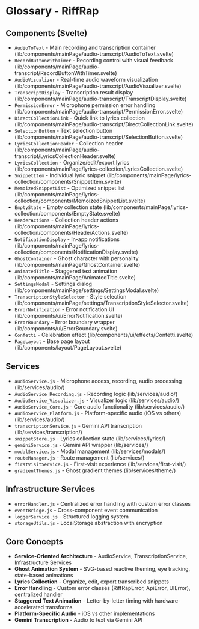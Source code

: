 # Glossary - RiffRap

## Components (Svelte)
- `AudioToText` - Main recording and transcription container (lib/components/mainPage/audio-transcript/AudioToText.svelte)
- `RecordButtonWithTimer` - Recording control with visual feedback (lib/components/mainPage/audio-transcript/RecordButtonWithTimer.svelte)
- `AudioVisualizer` - Real-time audio waveform visualization (lib/components/mainPage/audio-transcript/AudioVisualizer.svelte)
- `TranscriptDisplay` - Transcription result display (lib/components/mainPage/audio-transcript/TranscriptDisplay.svelte)
- `PermissionError` - Microphone permission error handling (lib/components/mainPage/audio-transcript/PermissionError.svelte)
- `DirectCollectionLink` - Quick link to lyrics collection (lib/components/mainPage/audio-transcript/DirectCollectionLink.svelte)
- `SelectionButton` - Text selection button (lib/components/mainPage/audio-transcript/SelectionButton.svelte)
- `LyricsCollectionHeader` - Collection header (lib/components/mainPage/audio-transcript/LyricsCollectionHeader.svelte)
- `LyricsCollection` - Organize/edit/export lyrics (lib/components/mainPage/lyrics-collection/LyricsCollection.svelte)
- `SnippetItem` - Individual lyric snippet (lib/components/mainPage/lyrics-collection/components/SnippetItem.svelte)
- `MemoizedSnippetList` - Optimized snippet list (lib/components/mainPage/lyrics-collection/components/MemoizedSnippetList.svelte)
- `EmptyState` - Empty collection state (lib/components/mainPage/lyrics-collection/components/EmptyState.svelte)
- `HeaderActions` - Collection header actions (lib/components/mainPage/lyrics-collection/components/HeaderActions.svelte)
- `NotificationDisplay` - In-app notifications (lib/components/mainPage/lyrics-collection/components/NotificationDisplay.svelte)
- `GhostContainer` - Ghost character with personality (lib/components/mainPage/GhostContainer.svelte)
- `AnimatedTitle` - Staggered text animation (lib/components/mainPage/AnimatedTitle.svelte)
- `SettingsModal` - Settings dialog (lib/components/mainPage/settings/SettingsModal.svelte)
- `TranscriptionStyleSelector` - Style selection (lib/components/mainPage/settings/TranscriptionStyleSelector.svelte)
- `ErrorNotification` - Error notification UI (lib/components/ui/ErrorNotification.svelte)
- `ErrorBoundary` - Error boundary wrapper (lib/components/ui/ErrorBoundary.svelte)
- `Confetti` - Celebration effect (lib/components/ui/effects/Confetti.svelte)
- `PageLayout` - Base page layout (lib/components/layout/PageLayout.svelte)

## Services
- `audioService.js` - Microphone access, recording, audio processing (lib/services/audio/)
- `AudioService_Recording.js` - Recording logic (lib/services/audio/)
- `AudioService_Visualizer.js` - Visualizer logic (lib/services/audio/)
- `AudioService_Core.js` - Core audio functionality (lib/services/audio/)
- `AudioService_Platform.js` - Platform-specific audio (iOS vs others) (lib/services/audio/)
- `transcriptionService.js` - Gemini API transcription (lib/services/transcription/)
- `snippetStore.js` - Lyrics collection state (lib/services/lyrics/)
- `geminiService.js` - Gemini API wrapper (lib/services/)
- `modalService.js` - Modal management (lib/services/modals/)
- `routeManager.js` - Route management (lib/services/)
- `firstVisitService.js` - First-visit experience (lib/services/first-visit/)
- `gradientThemes.js` - Ghost gradient themes (lib/services/theme/)

## Infrastructure Services
- `errorHandler.js` - Centralized error handling with custom error classes
- `eventBridge.js` - Cross-component event communication
- `loggerService.js` - Structured logging system
- `storageUtils.js` - LocalStorage abstraction with encryption

## Core Concepts
- **Service-Oriented Architecture** - AudioService, TranscriptionService, Infrastructure Services
- **Ghost Animation System** - SVG-based reactive theming, eye tracking, state-based animations
- **Lyrics Collection** - Organize, edit, export transcribed snippets
- **Error Handling** - Custom error classes (RiffRapError, ApiError, UIError), centralized handler
- **Staggered Text Animation** - Letter-by-letter timing with hardware-accelerated transforms
- **Platform-Specific Audio** - iOS vs other implementations
- **Gemini Transcription** - Audio to text via Gemini API
